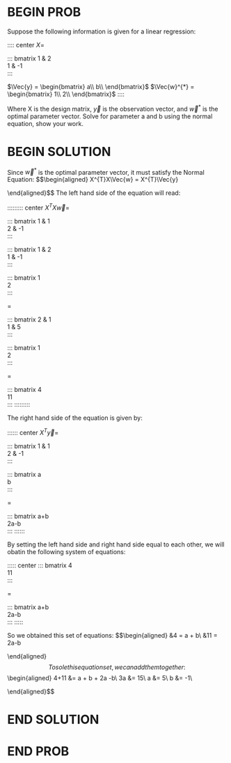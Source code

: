 # BEGIN PROB

Suppose the following information is given for a linear regression:

:::: center
$X =$

::: bmatrix
1 & 2\
1 & -1\
:::

$\Vec{y} =
    \begin{bmatrix}
    a\\
    b\\
    \end{bmatrix}$ $\Vec{w}^{*} =
    \begin{bmatrix}
    1\\
    2\\
    \end{bmatrix}$
::::

Where X is the design matrix, $\Vec{y}$ is the observation vector, and
$\Vec{w}^{*}$ is the optimal parameter vector. Solve for parameter a and
b using the normal equation, show your work.

# BEGIN SOLUTION

Since $\Vec{w}^{*}$ is the optimal parameter vector, it must satisfy the
Normal Equation: $$\begin{aligned}
        X^{T}X\Vec{w} = X^{T}\Vec{y}
    
\end{aligned}$$ The left hand side of the equation will read:

::::::::: center
$X^{T}X\Vec{w} =$

::: bmatrix
1 & 1\
2 & -1\
:::

::: bmatrix
1 & 2\
1 & -1\
:::

::: bmatrix
1\
2\
:::

=

::: bmatrix
2 & 1\
1 & 5\
:::

::: bmatrix
1\
2\
:::

=

::: bmatrix
4\
11\
:::
:::::::::

The right hand side of the equation is given by:

:::::: center
$X^{T}\vec{y} =$

::: bmatrix
1 & 1\
2 & -1\
:::

::: bmatrix
a\
b\
:::

=

::: bmatrix
a+b\
2a-b\
:::
::::::

By setting the left hand side and right hand side equal to each other,
we will obatin the following system of equations:

::::: center
::: bmatrix
4\
11\
:::

=

::: bmatrix
a+b\
2a-b\
:::
:::::

So we obtained this set of equations: $$\begin{aligned}
        &4 = a + b\\
        &11 = 2a-b
    
\end{aligned}$$ To sole this equation set, we can add them together:
$$\begin{aligned}
       4+11 &= a + b + 2a -b\\
       3a &= 15\\
       a &= 5\\
       b &= -1\\
    
\end{aligned}$$

# END SOLUTION

# END PROB